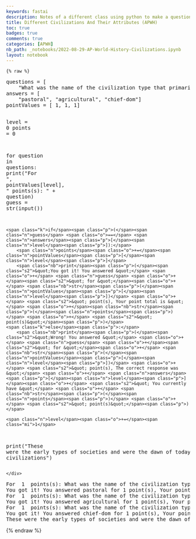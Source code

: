 ```yaml
---
keywords: fastai
description: Notes of a different class using python to make a questionare
title: Different Civilizations And Their Attributes (APWH)
toc: true 
badges: true
comments: true
categories: [APWH]
nb_path: _notebooks/2022-08-29-AP-World-History-Civilizations.ipynb
layout: notebook
---
```


<!--
#################################################
### THIS FILE WAS AUTOGENERATED! DO NOT EDIT! ###
#################################################
# file to edit: _notebooks/2022-08-29-AP-World-History-Civilizations.ipynb
-->

<div class="container" id="notebook-container">
        
    {% raw %}
    
<div class="cell border-box-sizing code_cell rendered">
<div class="input">

<div class="inner_cell">
    <div class="input_area">
<div class=" highlight hl-ipython3"><pre><span></span><span class="n">questions</span> <span class="o">=</span> <span class="p">[</span>
    <span class="s2">&quot;What was the name of the civilization type that primarily used animals as a food source, were stationary, and egalitarian?&quot;</span><span class="p">,</span> <span class="s2">&quot;What was the name of the civilization type that was focused on growing food, stationary, and also egalitarian?&quot;</span><span class="p">,</span> <span class="s2">&quot;What was the name of the civilization type that was found primarily in the western hemisphere, used more primative ways to get food, and does not fall into any category of social status?&quot;</span><span class="p">]</span>
<span class="n">answers</span> <span class="o">=</span> <span class="p">[</span>
    <span class="s2">&quot;pastoral&quot;</span><span class="p">,</span> <span class="s2">&quot;agricultural&quot;</span><span class="p">,</span> <span class="s2">&quot;chief-dom&quot;</span><span class="p">]</span>
<span class="n">pointValues</span> <span class="o">=</span> <span class="p">[</span> <span class="mi">1</span><span class="p">,</span> <span class="mi">1</span><span class="p">,</span> <span class="mi">1</span><span class="p">]</span>

<span class="n">level</span> <span class="o">=</span> <span class="mi">0</span>
<span class="n">points</span> <span class="o">=</span> <span class="mi">0</span>

<span class="k">for</span> <span class="n">question</span> <span class="ow">in</span> <span class="n">questions</span><span class="p">:</span>
    <span class="nb">print</span><span class="p">(</span><span class="s2">&quot;For &quot;</span><span class="p">,</span> <span class="n">pointValues</span><span class="p">[</span><span class="n">level</span><span class="p">],</span> <span class="s2">&quot; points(s): &quot;</span> <span class="o">+</span> <span class="n">question</span><span class="p">)</span>
    <span class="n">guess</span> <span class="o">=</span> <span class="nb">str</span><span class="p">(</span><span class="nb">input</span><span class="p">())</span>

    <span class="k">if</span><span class="p">(</span><span class="n">guess</span> <span class="o">==</span> <span class="n">answers</span><span class="p">[</span><span class="n">level</span><span class="p">]):</span>
        <span class="n">points</span><span class="o">+=</span><span class="n">pointValues</span><span class="p">[</span><span class="n">level</span><span class="p">]</span>
        <span class="nb">print</span><span class="p">(</span><span class="s2">&quot;You got it! You answered &quot;</span> <span class="o">+</span> <span class="n">guess</span> <span class="o">+</span><span class="s2">&quot; for &quot;</span><span class="o">+</span> <span class="nb">str</span><span class="p">(</span><span class="n">pointValues</span><span class="p">[</span><span class="n">level</span><span class="p">])</span> <span class="o">+</span> <span class="s2">&quot; point(s), Your point total is &quot;</span> <span class="o">+</span><span class="nb">str</span><span class="p">(</span><span class="n">points</span><span class="p">)</span> <span class="o">+</span> <span class="s2">&quot; point(s)&quot;</span><span class="p">)</span>
    <span class="k">else</span><span class="p">:</span>
        <span class="nb">print</span><span class="p">(</span><span class="s2">&quot;Wrong! You answered &quot;</span> <span class="o">+</span> <span class="n">guess</span> <span class="o">+</span><span class="s2">&quot; for &quot;</span><span class="o">+</span> <span class="nb">str</span><span class="p">(</span><span class="n">pointValues</span><span class="p">[</span><span class="n">level</span><span class="p">])</span> <span class="o">+</span> <span class="s2">&quot; point(s), The correct response was &quot;</span> <span class="o">+</span> <span class="n">answers</span><span class="p">[</span><span class="n">level</span><span class="p">]</span><span class="o">+</span> <span class="s2">&quot; You currently have &quot;</span> <span class="o">+</span> <span class="nb">str</span><span class="p">(</span><span class="n">points</span><span class="p">)</span> <span class="o">+</span> <span class="s2">&quot; point(s)&quot;</span><span class="p">)</span>
    
    <span class="n">level</span><span class="o">+=</span><span class="mi">1</span>

<span class="nb">print</span><span class="p">(</span><span class="s2">&quot;These were the early types of societies and were the dawn of todays civilizations&quot;</span><span class="p">)</span>
</pre></div>

    </div>
</div>
</div>

<div class="output_wrapper">
<div class="output">

<div class="output_area">

<div class="output_subarea output_stream output_stdout output_text">
<pre>For  1  points(s): What was the name of the civilization type that primarily used animals as a food source, were stationary, and egalitarian?
You got it! You answered pastoral for 1 point(s), Your point total is 1 point(s)
For  1  points(s): What was the name of the civilization type that was focused on growing food, stationary, and also egalitarian?
You got it! You answered agricultural for 1 point(s), Your point total is 2 point(s)
For  1  points(s): What was the name of the civilization type that was found primarily in the western hemisphere, used more primative ways to get food, and does not fall into any category of social status?
You got it! You answered chief-dom for 1 point(s), Your point total is 3 point(s)
These were the early types of societies and were the dawn of todays civilizations
</pre>
</div>
</div>

</div>
</div>

</div>
    {% endraw %}

</div>
 

